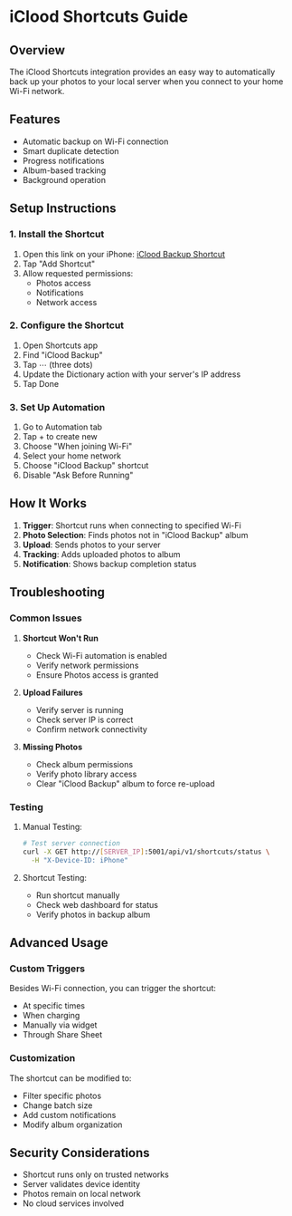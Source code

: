 # iClood Shortcuts Guide

## Overview

The iClood Shortcuts integration provides an easy way to automatically back up your photos to your local server when you connect to your home Wi-Fi network.

## Features

- Automatic backup on Wi-Fi connection
- Smart duplicate detection
- Progress notifications
- Album-based tracking
- Background operation

## Setup Instructions

### 1. Install the Shortcut

1. Open this link on your iPhone: [iClood Backup Shortcut](https://www.icloud.com/shortcuts/[shortcut_id])
2. Tap "Add Shortcut"
3. Allow requested permissions:
   - Photos access
   - Notifications
   - Network access

### 2. Configure the Shortcut

1. Open Shortcuts app
2. Find "iClood Backup"
3. Tap ⋯ (three dots)
4. Update the Dictionary action with your server's IP address
5. Tap Done

### 3. Set Up Automation

1. Go to Automation tab
2. Tap + to create new
3. Choose "When joining Wi-Fi"
4. Select your home network
5. Choose "iClood Backup" shortcut
6. Disable "Ask Before Running"

## How It Works

1. **Trigger**: Shortcut runs when connecting to specified Wi-Fi
2. **Photo Selection**: Finds photos not in "iClood Backup" album
3. **Upload**: Sends photos to your server
4. **Tracking**: Adds uploaded photos to album
5. **Notification**: Shows backup completion status

## Troubleshooting

### Common Issues

1. **Shortcut Won't Run**
   - Check Wi-Fi automation is enabled
   - Verify network permissions
   - Ensure Photos access is granted

2. **Upload Failures**
   - Verify server is running
   - Check server IP is correct
   - Confirm network connectivity

3. **Missing Photos**
   - Check album permissions
   - Verify photo library access
   - Clear "iClood Backup" album to force re-upload

### Testing

1. Manual Testing:
   ```bash
   # Test server connection
   curl -X GET http://[SERVER_IP]:5001/api/v1/shortcuts/status \
     -H "X-Device-ID: iPhone"
   ```

2. Shortcut Testing:
   - Run shortcut manually
   - Check web dashboard for status
   - Verify photos in backup album

## Advanced Usage

### Custom Triggers

Besides Wi-Fi connection, you can trigger the shortcut:
- At specific times
- When charging
- Manually via widget
- Through Share Sheet

### Customization

The shortcut can be modified to:
- Filter specific photos
- Change batch size
- Add custom notifications
- Modify album organization

## Security Considerations

- Shortcut runs only on trusted networks
- Server validates device identity
- Photos remain on local network
- No cloud services involved 